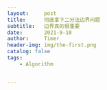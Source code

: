 ```yaml
---
layout:     post
title:      彻底拿下二分法边界问题
subtitle:   边界真的很重要
date:       2021-9-10
author:     Timer
header-img: img/the-first.png
catalog: false
tags:
    - Algorithm


---
```


